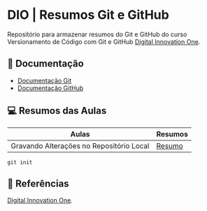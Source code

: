 # DIO | Resumos Git e GitHub

Repositório para armazenar resumos do Git e GitHub do curso Versionamento de Código com Git e GitHub
[Digital Innovation One](https://www.dio.me/).

## 📖 Documentação
- [Documentação Git](https://git-scm.com/doc)
- [Documentação GitHub](https://docs.github.com/)

## 💻 Resumos das Aulas
| Aulas | Resumos |
|-------|---------|
| Gravando Alterações no Repositório Local | [Resumo]() |

```
git init
```

## 🔎 Referências
[Digital Innovation One]().
